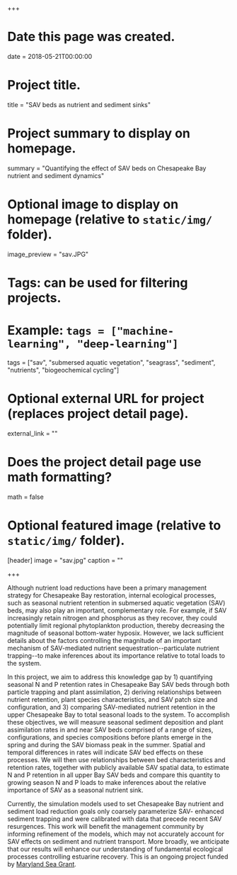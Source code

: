 +++
# Date this page was created.
date = 2018-05-21T00:00:00

# Project title.
title = "SAV beds as nutrient and sediment sinks"

# Project summary to display on homepage.
summary = "Quantifying the effect of SAV beds on Chesapeake Bay nutrient and sediment dynamics"

# Optional image to display on homepage (relative to `static/img/` folder).
image_preview = "sav.JPG"

# Tags: can be used for filtering projects.
# Example: `tags = ["machine-learning", "deep-learning"]`
tags = ["sav", "submersed aquatic vegetation", "seagrass", "sediment", "nutrients", "biogeochemical cycling"]

# Optional external URL for project (replaces project detail page).
external_link = ""

# Does the project detail page use math formatting?
math = false

# Optional featured image (relative to `static/img/` folder).
[header]
image = "sav.jpg"
caption = ""

+++

Although nutrient load reductions have been a primary management strategy for Chesapeake Bay restoration, internal ecological processes, such as seasonal nutrient retention in submersed aquatic vegetation (SAV) beds, may also play an important, complementary role. For example, if SAV increasingly retain nitrogen and phosphorus as they recover, they could potentially limit regional phytoplankton production, thereby decreasing the magnitude of seasonal bottom-water hyposix. However, we lack sufficient details about the factors controlling the magnitude of an important mechanism of SAV-mediated nutrient sequestration--particulate nutrient trapping--to make inferences about its importance relative to total loads to the system. 

In this project, we aim to address this knowledge gap by 1) quantifying seasonal N and P retention rates in Chesapeake Bay SAV beds through both particle trapping and plant assimilation, 2) deriving relationships between nutrient retention, plant species characteristics, and SAV patch size and configuration, and 3) comparing SAV-mediated nutrient retention in the upper Chesapeake Bay to total seasonal loads to the system. To accomplish these objectives, we will measure seasonal sediment deposition and plant assimilation rates in and near SAV beds comprised of a range of sizes, configurations, and species compositions before plants emerge in the spring and during the SAV biomass peak in the summer. Spatial and temporal differences in rates will indicate SAV bed effects on these processes. We will then use relationships between bed characteristics and retention rates, together with publicly available SAV spatial data, to estimate N and P retention in all upper Bay SAV beds and compare this quantity to growing season N and P loads to make inferences about the relative importance of SAV as a seasonal nutrient sink. 

Currently, the simulation models used to set Chesapeake Bay nutrient and sediment load reduction goals only coarsely parameterize SAV- enhanced sediment trapping and were calibrated with data that precede recent SAV resurgences. This work will benefit the management community by informing refinement of the models, which may not accurately account for SAV effects on sediment and nutrient transport. More broadly, we anticipate that our results will enhance our understanding of fundamental ecological processes controlling estuarine recovery. 
This is an ongoing project funded by [Maryland Sea Grant](http://www.mdsg.umd.edu/).
